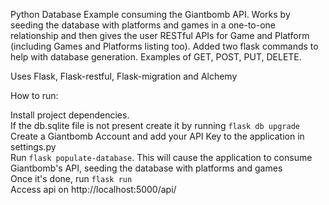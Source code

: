 Python Database Example consuming the Giantbomb API. Works by seeding the database with platforms and games in a one-to-one relationship and then gives the user RESTful APIs for Game and Platform (including Games and Platforms listing too). Added two flask commands to help with database generation. Examples of GET, POST, PUT, DELETE.

Uses Flask, Flask-restful, Flask-migration and Alchemy

How to run:

Install project dependencies.  
If the db.sqlite file is not present create it by running ```flask db upgrade```  
Create a Giantbomb Account and add your API Key to the application in settings.py  
Run ```flask populate-database```. This will cause the application to consume Giantbomb's API, seeding the database with platforms and games  
Once it's done, run ```flask run```  
Access api on http://localhost:5000/api/
